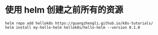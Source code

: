 # 使用 helm 创建之前所有的资源

    helm repo add hellok8s https://guangzhengli.github.io/k8s-tutorials/
    helm install my-hello-helm hellok8s/hello-helm --version 0.1.0
